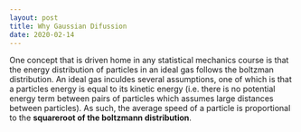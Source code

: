 ```yaml
---
layout: post
title: Why Gaussian Difussion
date: 2020-02-14
---
```

One concept that is driven home in any statistical mechanics course is that the energy distribution of particles in an ideal gas follows the boltzman distribution. An ideal gas inculdes several assumptions, one of which is that a particles energy is equal to its kinetic energy (i.e. there is no potential energy term between pairs of particles which assumes large distances between particles). As such, the average speed of a particle is proportional to the **squareroot of the boltzmann distribution**. 